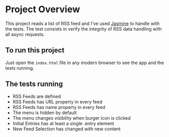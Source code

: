 # Project Overview

This project reads a list of RSS feed and I've used [Jasmine](http://jasmine.github.io/) to handle with the tests. The test consists in verify the integrity of RSS data handling with all async requests.

## To run this project

Just open the `index.html` file in any modern browser to see the app and the tests running.

## The tests running

* RSS Feeds are defined
* RSS Feeds has URL property in every feed
* RSS Feeds has name property in every feed
* The menu is hidden by default
* The menu changes visibility when burger icon is clicked
* Initial Entries has at least a single .entry element
* New Feed Selection has changed with new content
